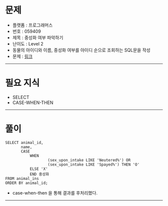 # 문제
- 플랫폼 : 프로그래머스
- 번호 : 059409
- 제목 : 중성화 여부 파악하기
- 난이도 : Level 2
- 동물의 아이디와 이름, 중성화 여부를 아이디 순으로 조회하는 SQL문을 작성
- 문제 : <a href="https://school.programmers.co.kr/learn/courses/30/lessons/59409" target="_blank">링크</a>

---

# 필요 지식
- SELECT
- CASE-WHEN-THEN

---

# 풀이
```mysql
SELECT animal_id,
       name,
       CASE
           WHEN
                   (sex_upon_intake LIKE 'Neutered%') OR
                   (sex_upon_intake LIKE 'Spayed%') THEN 'O'
           ELSE 'X'
           END 중성화
FROM animal_ins
ORDER BY animal_id;
```
- case-when-then 을 통해 결과를 후처리했다.

---
